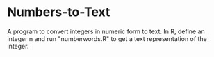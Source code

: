 # Numbers-to-Text
A program to convert integers in numeric form to text. 
In R, define an integer n and run "numberwords.R" to get a text representation of the integer. 
